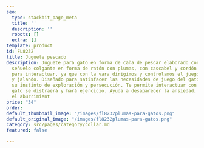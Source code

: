 ```yaml
---
seo:
  type: stackbit_page_meta
  title: ''
  description: ''
  robots: []
  extra: []
template: product
id: FL8232
title: Juguete pescado
description: Juguete para gato en forma de caña de pescar elaborado con textiles naturales,
  señuelo colgante en forma de ratón con plumas, con cascabel y cordón elástico. Ideal
  para interactuar, ya que con la vara dirigimos y controlamos el juego, lanzando
  y jalando. Diseñado para satisfacer las necesidades de juego del gato, al estimular
  su instinto de exploración y persecución. Te permite interactuar con el gato. El
  gato se distraerá y hará ejercicio. Ayuda a desaparecer la ansiedad, el estrés y
  el aburrimient
price: "34"
order: 
default_thumbnail_image: "/images/fl8232plumas-para-gatos.png"
default_original_image: "/images/fl8232plumas-para-gatos.png"
category: src/pages/category/collar.md
featured: false

---
```

